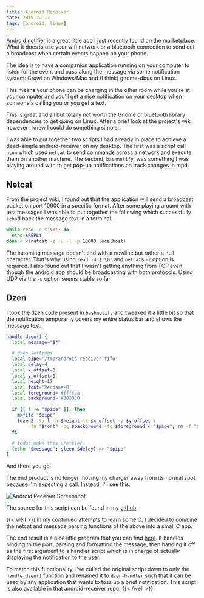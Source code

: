 ```yaml
---
title: Android Receiver
date: 2010-12-11
tags: [android, linux]
---
```


[Android notifier][] is a great little app I just recently found on the 
marketplace. What it does is use your wifi network or a bluetooth 
connection to send out a broadcast when certain events happen on your 
phone.

The idea is to have a companion application running on your computer to 
listen for the event and pass along the message via some notification 
system: Growl on Windows/Mac and (I think) gnome-dbus on Linux.

This means your phone can be charging in the other room while you're at 
your computer and you'll get a nice notification on your desktop when 
someone's calling you or you get a text.

This is great and all but totally not worth the Gnome or bluetooth 
library dependencies to get going on Linux. After a brief look at the 
project's wiki however I knew I could do something simpler.

I was able to put together two scripts I had already in place to achieve 
a dead-simple android-receiver on my desktop. The first was a script 
call `ncom` which used `netcat` to send commands across a network and 
execute them on another machine. The second, `bashnotify`, was something 
I was playing around with to get pop-up notifications on track changes 
in mpd.

## Netcat

From the project wiki, I found out that the application will send a 
broadcast packet on port 10600 in a specific format. After some playing 
around with test messages I was able to put together the following which 
successfully `echo`d back the message text in a terminal.

```bash 
while read -d $'\0'; do
  echo $REPLY
done < <(netcat -z -u -l -p 10600 localhost)
```

The incoming message doesn't end with a newline but rather a null 
character. That's why using `read -d $'\0'` and `netcat`s `-z` option is 
required. I also found out that I wasn't getting anything from TCP even 
though the android app should be broadcasting with both protocols. Using 
UDP via the `-u` option seems stable so far.

## Dzen

I took the dzen code present in `bashnotify` and tweaked it a little bit 
so that the notification temporarily covers my entire status bar and 
shows the message text:

```bash 
handle_dzen() {
  local message="$*"

  # dzen settings
  local pipe='/tmp/android-receiver.fifo'
  local delay=4
  local x_offset=0
  local y_offset=0
  local height=17
  local font='Verdana-8'
  local foreground='#ffffba'
  local background='#303030'

  if [[ ! -e "$pipe" ]]; then
    mkfifo "$pipe"
    (dzen2 -ta l -h $height -x $x_offset -y $y_offset \
        -fn "$font" -bg $background -fg $foreground < "$pipe"; rm -f "$pipe") &
  fi

  # todo: make this prettier
  (echo "$message"; sleep $delay) >> "$pipe"
}
```

And there you go.

The end product is no longer moving my charger away from its normal 
spot because I'm expecting a call. Instead, I'll see this:

![Android Receiver Screenshot](/images/android-receiver/android-receiver.png)

The source for this script can be found in my [github][].

{{< well >}}
In my continued attempts to learn some C, I decided to combine the 
netcat and message parsing functions of the above into a small C app.

The end result is a nice little program that you can find 
[here][android-receiver]. It handles binding to the port, parsing and 
formatting the message, then handing it off as the first argument to a 
handler script which is in charge of actually displaying the 
notification to the user.

To match this functionality, I've culled the original script down to 
only the `handle_dzen()` function and renamed it to `dzen-handler` such 
that it can be used by any application that wants to toss up a brief 
notification. This script is also available in that android-receiver 
repo.
{{< /well >}}

[Android notifier]: http://code.google.com/p/android-notifier/ "android notifier"
[github]:           https://github.com/pbrisbin/scripts/blob/e94b24edd89f26b19c88e6d81d8ea7332358f937/android-receiver "my github"
[android-receiver]: https://github.com/pbrisbin/android-receiver "android receiver"
